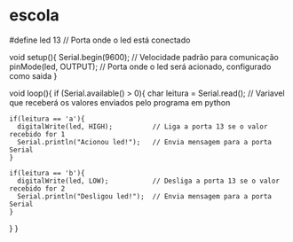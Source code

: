 # escola
#define led 13 // Porta onde o led está conectado

void setup(){
  Serial.begin(9600);   // Velocidade padrão para comunicação
  pinMode(led, OUTPUT); // Porta onde o led será acionado, configurado como saida
}

void loop(){
  if (Serial.available() > 0){
    char leitura = Serial.read();       // Variavel que receberá os valores enviados pelo programa em python
    
    if(leitura == 'a'){
      digitalWrite(led, HIGH);          // Liga a porta 13 se o valor recebido for 1
      Serial.println("Acionou led!");   // Envia mensagem para a porta Serial
    }
    
    if(leitura == 'b'){
      digitalWrite(led, LOW);           // Desliga a porta 13 se o valor recebido for 2
      Serial.println("Desligou led!");  // Envia mensagem para a porta Serial
    }
  }
}

